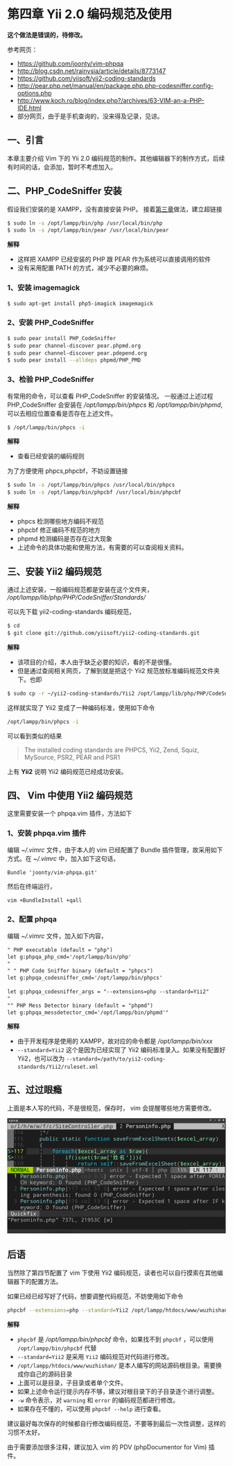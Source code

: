 # 第四章 Yii 2.0 编码规范及使用

**这个做法是错误的，待修改。**

参考网页：
+ https://github.com/joonty/vim-phpqa
+ http://blog.csdn.net/rainysia/article/details/8773147
+ https://github.com/yiisoft/yii2-coding-standards
+ http://pear.php.net/manual/en/package.php.php-codesniffer.config-options.php
+ http://www.koch.ro/blog/index.php?/archives/63-VIM-an-a-PHP-IDE.html
+ 部分网页，由于是手机查询的，没来得及记录，见谅。

## 一、引言

本章主要介绍 Vim 下的 Yii 2.0 编码规范的制作。其他编辑器下的制作方式，后续有时间的话，会添加，暂时不考虑加入。

## 二、PHP_CodeSniffer 安装

假设我们安装的是 XAMPP，没有直接安装 PHP。
接着[第三章](./ch-1-03.md)做法，建立超链接

```bash
$ sudo ln -s /opt/lampp/bin/php /usr/local/bin/php
$ sudo ln -s /opt/lampp/bin/pear /usr/local/bin/pear
```

**解释**
+ 这样把 XAMPP 已经安装的 PHP 跟 PEAR 作为系统可以直接调用的软件
+ 没有采用配置 PATH 的方式，减少不必要的麻烦。

### 1、安装 imagemagick

```bash
$ sudo apt-get install php5-imagick imagemagick
```

### 2、安装 PHP_CodeSniffer

```bash
$ sudo pear install PHP_CodeSniffer
$ sudo pear channel-discover pear.phpmd.org
$ sudo pear channel-discover pear.pdepend.org
$ sudo pear install --alldeps phpmd/PHP_PMD 
```
### 3、检验 PHP_CodeSniffer

有常用的命令，可以查看 PHP_CodeSniffer 的安装情况。
一般通过上述过程 PHP_CodeSniffer 会安装在 */opt/lampp/bin/phpcs* 和 */opt/lampp/bin/phpmd*, 可以去相应位置查看是否存在上述文件。

```bash
$ /opt/lampp/bin/phpcs -i
```

**解释**
+ 查看已经安装的编码规则

为了方便使用 phpcs,phpcbf，不妨设置链接

```bash
$ sudo ln -s /opt/lampp/bin/phpcs /usr/local/bin/phpcs
$ sudo ln -s /opt/lampp/bin/phpcbf /usr/local/bin/phpcbf
```

**解释**
+ phpcs 检测哪些地方编码不规范
+ phpcbf 修正编码不规范的地方
+ phpmd 检测编码是否存在过大现象
+ 上述命令的具体功能和使用方法，有需要的可以查阅相关资料。

## 三、安装 Yii2 编码规范

通过上述安装，一般编码规范都是安装在这个文件夹， */opt/lampp/lib/php/PHP/CodeSniffer/Standards/*

可以先下载 yii2-coding-standards 编码规范，

```bash
$ cd
$ git clone git://github.com/yiisoft/yii2-coding-standards.git
```

**解释**
+ 该项目的介绍，本人由于缺乏必要的知识，看的不是很懂。
+ 但是通过查阅相关网页，了解到就是把这个 Yii2 规范放标准编码规范文件夹下。也即

```bash
$ sudo cp -r ~/yii2-coding-standards/Yii2 /opt/lampp/lib/php/PHP/CodeSniffer/Standards/
```

这样就实现了 Yii2 变成了一种编码标准，使用如下命令

```bash
/opt/lampp/bin/phpcs -i
```

可以看到类似的结果

> The installed coding standards are PHPCS, Yii2, Zend, Squiz, MySource, PSR2, PEAR and PSR1

上有 **Yii2** 说明 Yii2 编码规范已经成功安装。

## 四、 Vim 中使用 Yii2 编码规范

这里需要安装一个 phpqa.vim 插件，方法如下

### 1、安装 phpqa.vim 插件

编辑 *~/.vimrc* 文件，由于本人的 vim 已经配置了 Bundle 插件管理，故采用如下方式。在 *~/.vimrc* 中，加入如下这句话，

```vim
Bundle 'joonty/vim-phpqa.git'
```

然后在终端运行，

```bash
vim +BundleInstall +qall
```

### 2、配置 phpqa

编辑 *~/.vimrc* 文件，加入如下内容，

```vim
" PHP executable (default = "php")
let g:phpqa_php_cmd='/opt/lampp/bin/php'
"
" " PHP Code Sniffer binary (default = "phpcs")
let g:phpqa_codesniffer_cmd='/opt/lampp/bin/phpcs'

let g:phpqa_codesniffer_args = "--extensions=php --standard=Yii2"
"
"" PHP Mess Detector binary (default = "phpmd")
let g:phpqa_messdetector_cmd='/opt/lampp/bin/phpmd'"
```

**解释**
+ 由于开发程序是使用的 XAMPP，故对应的命令都是 */opt/lampp/bin/xxx*
+ `--standard=Yii2` 这个是因为已经实现了 Yii2 编码标准录入。如果没有配置好 Yii2，也可以改为 `--standard=/path/to/yii2-coding-standards/Yii2/ruleset.xml`

## 五、过过眼瘾

上面是本人写的代码，不是很规范，保存时， vim 会提醒哪些地方需要修改。

![](../images/ch-1-04-vim_phpcs.png)

## 后语

当然除了第四节配置了 vim 下使用 Yii2 编码规范，读者也可以自行摸索在其他编辑器下的配置方法。

如果已经已经写好了代码，想要调整代码规范，不妨使用如下命令

```bash
phpcbf --extensions=php --standard=Yii2 /opt/lampp/htdocs/www/wuzhishan/ -w
```

**解释**
+ `phpcbf` 是 */opt/lampp/bin/phpcbf* 命令，如果找不到 `phpcbf` ，可以使用 `/opt/lampp/bin/phpcbf` 代替
+ `--standard=Yii2` 是采用 `Yii2` 编码规范对代码进行修改。
+ `/opt/lampp/htdocs/www/wuzhishan/` 是本人编写的网站源码根目录。需要换成你自己的源码目录
+ 上面可以是目录，子目录或者单个文件。
+ 如果上述命令运行提示内存不够，建议对根目录下的子目录逐个进行调整。
+ `-w` 命令表示，对 `warning` 和 `error` 的编码规范都进行修改。
+ 如果存在不懂的，可以使用 `phpcbf --help` 进行查看。

建议最好每次保存的时候都自行修改编码规范，不要等到最后一次性调整，这样的习惯不太好。

由于需要添加很多注释，建议加入 vim 的 PDV (phpDocumentor for Vim) 插件。